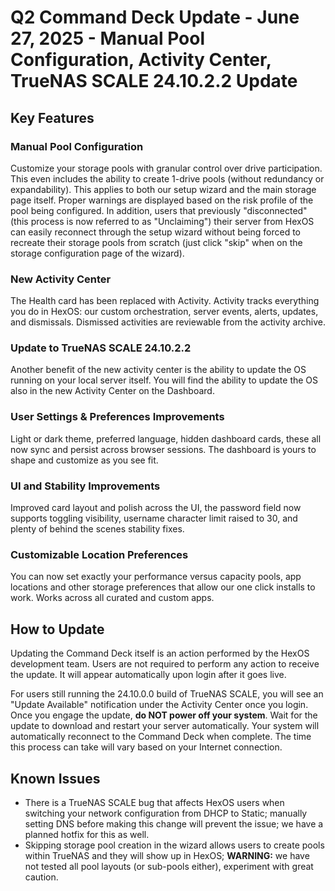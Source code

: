 # Q2 Command Deck Update - June 27, 2025 - Manual Pool Configuration, Activity Center, TrueNAS SCALE 24.10.2.2 Update

## Key Features

### Manual Pool Configuration
Customize your storage pools with granular control over drive participation. This even includes the ability to create 1-drive pools (without redundancy or expandability). This applies to both our setup wizard and the main storage page itself. Proper warnings are displayed based on the risk profile of the pool being configured. In addition, users that previously "disconnected" (this process is now referred to as "Unclaiming") their server from HexOS can easily reconnect through the setup wizard without being forced to recreate their storage pools from scratch (just click "skip" when on the storage configuration page of the wizard).

### New Activity Center
The Health card has been replaced with Activity. Activity tracks everything you do in HexOS: our custom orchestration, server events, alerts, updates, and dismissals. Dismissed activities are reviewable from the activity archive.

### Update to TrueNAS SCALE 24.10.2.2
Another benefit of the new activity center is the ability to update the OS running on your local server itself. You will find the ability to update the OS also in the new Activity Center on the Dashboard.

### User Settings & Preferences Improvements
Light or dark theme, preferred language, hidden dashboard cards, these all now sync and persist across browser sessions. The dashboard is yours to shape and customize as you see fit.

### UI and Stability Improvements
Improved card layout and polish across the UI, the password field now supports toggling visibility, username character limit raised to 30, and plenty of behind the scenes stability fixes.

### Customizable Location Preferences
You can now set exactly your performance versus capacity pools, app locations and other storage preferences that allow our one click installs to work. Works across all curated and custom apps.

## How to Update

Updating the Command Deck itself is an action performed by the HexOS development team. Users are not required to perform any action to receive the update. It will appear automatically upon login after it goes live.

For users still running the 24.10.0.0 build of TrueNAS SCALE, you will see an "Update Available" notification under the Activity Center once you login. Once you engage the update, **do NOT power off your system**. Wait for the update to download and restart your server automatically. Your system will automatically reconnect to the Command Deck when complete. The time this process can take will vary based on your Internet connection.

## Known Issues

- There is a TrueNAS SCALE bug that affects HexOS users when switching your network configuration from DHCP to Static; manually setting DNS before making this change will prevent the issue; we have a planned hotfix for this as well.
- Skipping storage pool creation in the wizard allows users to create pools within TrueNAS and they will show up in HexOS; **WARNING:** we have not tested all pool layouts (or sub-pools either), experiment with great caution.